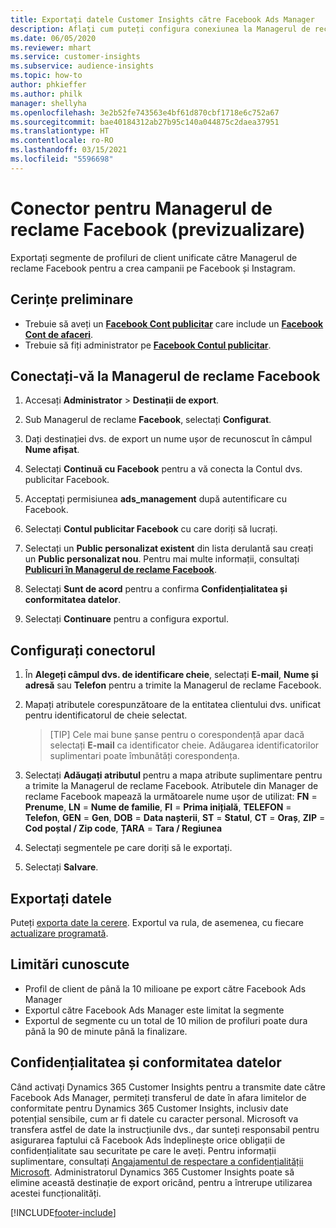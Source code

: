 ```yaml
---
title: Exportați datele Customer Insights către Facebook Ads Manager
description: Aflați cum puteți configura conexiunea la Managerul de reclame Facebook.
ms.date: 06/05/2020
ms.reviewer: mhart
ms.service: customer-insights
ms.subservice: audience-insights
ms.topic: how-to
author: phkieffer
ms.author: philk
manager: shellyha
ms.openlocfilehash: 3e2b52fe743563e4bf61d870cbf1718e6c752a67
ms.sourcegitcommit: bae40184312ab27b95c140a044875c2daea37951
ms.translationtype: HT
ms.contentlocale: ro-RO
ms.lasthandoff: 03/15/2021
ms.locfileid: "5596698"
---
```

# <a name="connector-for-facebook-ads-manager-preview"></a>Conector pentru Managerul de reclame Facebook (previzualizare)

Exportați segmente de profiluri de client unificate către Managerul de reclame Facebook pentru a crea campanii pe Facebook și Instagram.

## <a name="prerequisites"></a>Cerințe preliminare

- Trebuie să aveți un [**Facebook Cont publicitar**](https://www.facebook.com/business/learn/lessons/step-by-step-ads-manager-account) care include un [**Facebook Cont de afaceri**](https://business.facebook.com/).
- Trebuie să fiți administrator pe [**Facebook Contul publicitar**](https://www.facebook.com/business/learn/lessons/step-by-step-ads-manager-account).

## <a name="connect-to-facebook-ads-manager"></a>Conectați-vă la Managerul de reclame Facebook

1. Accesați **Administrator** > **Destinații de export**.

1. Sub Managerul de reclame **Facebook**, selectați **Configurat**.

1. Dați destinației dvs. de export un nume ușor de recunoscut în câmpul **Nume afișat**.

1. Selectați **Continuă cu Facebook** pentru a vă conecta la Contul dvs. publicitar Facebook.

1. Acceptați permisiunea **ads_management** după autentificare cu Facebook.

1. Selectați **Contul publicitar Facebook** cu care doriți să lucrați.

1. Selectați un **Public personalizat existent** din lista derulantă sau creați un **Public personalizat nou**. Pentru mai multe informații, consultați [**Publicuri în Managerul de reclame Facebook**](https://www.facebook.com/business/help/744354708981227?id=2469097953376494).

1. Selectați **Sunt de acord** pentru a confirma **Confidențialitatea și conformitatea datelor**.

1. Selectați **Continuare** pentru a configura exportul.

## <a name="configure-the-connector"></a>Configurați conectorul

1. În **Alegeți câmpul dvs. de identificare cheie**, selectați **E-mail**, **Nume și adresă** sau **Telefon** pentru a trimite la Managerul de reclame Facebook.

1. Mapați atributele corespunzătoare de la entitatea clientului dvs. unificat pentru identificatorul de cheie selectat.
   > [TIP] Cele mai bune șanse pentru o corespondență apar dacă selectați **E-mail** ca identificator cheie. Adăugarea identificatorilor suplimentari poate îmbunătăți corespondența.

1. Selectați **Adăugați atributul** pentru a mapa atribute suplimentare pentru a trimite la Managerul de reclame Facebook. Atributele din Manager de reclame Facebook mapează la următoarele nume ușor de utilizat: **FN** = **Prenume**, **LN** = **Nume de familie**, **FI** = **Prima inițială**, **TELEFON** = **Telefon**, **GEN** = **Gen**, **DOB** = **Data nașterii**, **ST** = **Statul**, **CT** = **Oraș**, **ZIP** = **Cod poștal / Zip code**, **ȚARA** = **Tara / Regiunea**

1. Selectați segmentele pe care doriți să le exportați.

1. Selectați **Salvare**.

## <a name="export-the-data"></a>Exportați datele

Puteți [exporta date la cerere](export-destinations.md). Exportul va rula, de asemenea, cu fiecare [actualizare programată](system.md#schedule-tab).

## <a name="known-limitations"></a>Limitări cunoscute

- Profil de client de până la 10 milioane pe export către Facebook Ads Manager 
- Exportul către Facebook Ads Manager este limitat la segmente
- Exportul de segmente cu un total de 10 milion de profiluri poate dura până la 90 de minute până la finalizare.

## <a name="data-privacy-and-compliance"></a>Confidențialitatea și conformitatea datelor

Când activați Dynamics 365 Customer Insights pentru a transmite date către Facebook Ads Manager, permiteți transferul de date în afara limitelor de conformitate pentru Dynamics 365 Customer Insights, inclusiv date potențial sensibile, cum ar fi datele cu caracter personal. Microsoft va transfera astfel de date la instrucțiunile dvs., dar sunteți responsabil pentru asigurarea faptului că Facebook Ads îndeplinește orice obligații de confidențialitate sau securitate pe care le aveți. Pentru informații suplimentare, consultați [Angajamentul de respectare a confidențialității Microsoft](https://go.microsoft.com/fwlink/?linkid=396732).
Administratorul Dynamics 365 Customer Insights poate să elimine această destinație de export oricând, pentru a întrerupe utilizarea acestei funcționalități.


[!INCLUDE[footer-include](../includes/footer-banner.md)]